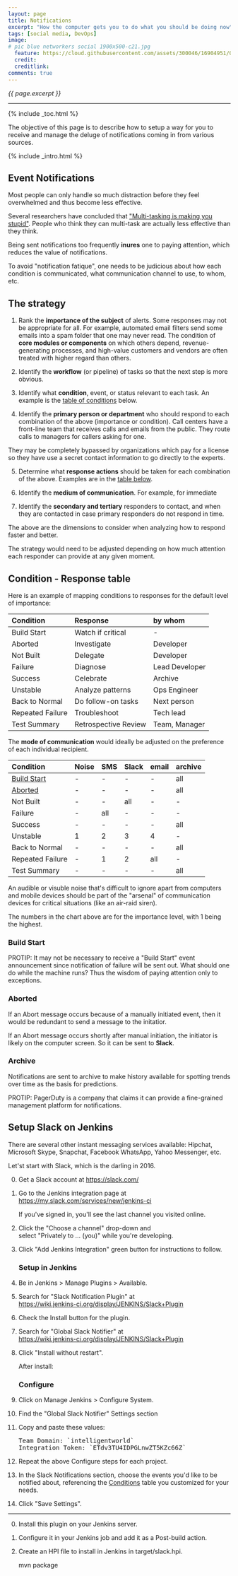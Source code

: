 ```yaml
---
layout: page
title: Notifications
excerpt: "How the computer gets you to do what you should be doing now"
tags: [social media, DevOps]
image:
# pic blue networkers social 1900x500-c21.jpg
  feature: https://cloud.githubusercontent.com/assets/300046/16904951/0e5ebb1a-4c5c-11e6-8741-778edab0dd85.jpg
  credit: 
  creditlink: 
comments: true
---
```

<i>{{ page.excerpt }}</i>
<hr />

{% include _toc.html %}

The objective of this page is to describe how to setup a way for
you to receive and manage the deluge of notifications coming in
from various sources.

{% include _intro.html %}

## Event Notifications #

Most people can only handle so much distraction before they feel overwhelmed
and thus become less effective.

Several researchers have concluded that 
<a target="_blank" href="http://www.inc.com/jessica-stillman/multitasking-is-making-you-stupid.html">
"Multi-tasking is making you stupid"</a>.
People who think they can multi-task are 
actually less effective than they think.

   Being sent notifications too frequently 
   <strong>inures</strong> one to paying attention,
   which reduces the value of notifications.

   To avoid "notification fatique", one needs to
   be judicious about how each condition is communicated,
   what communication channel to use,
   to whom, etc.

## The strategy #

   1. Rank the <strong>importance of the subject</strong>
   of alerts. Some responses may not be appropriate for all.
   For example, automated email filters send some emails into a spam folder
   that one may never read. 
   The condition of <strong>core modules or components</strong>
   on which others depend,
   revenue-generating processes, and 
   high-value customers and vendors
   are often treated with higher regard than others.

   2. Identify the <strong>workflow</strong> (or pipeline) of tasks
   so that the next step is more obvious.

   3. Identify what <strong>condition</strong>, event, or status relevant
   to each task. An example is the <a href="#Conditions">table of conditions</a>
   below.

   4. Identify the <strong>primary person or department</strong> who
   should respond to each combination
   of the above (importance or condition). Call centers have a
   front-line team that receives calls and emails from the public. 
   They route calls to managers for callers asking for one.
   
   They may be completely bypassed by organizations which pay for a license
   so they have use a secret contact information to go directly to the experts.

   5. Determine what <strong>response actions</strong> should be taken
   for each combination of the above.
   Examples are in the <a href="#Conditions">table below</a>.

   6. Identify the <strong>medium of communication</strong>.
   For example, for immediate

   7. Identify the <strong>secondary and tertiary</strong> 
   responders to contact, and when they are contacted
   in case primary responders do not respond in time.

   The above are the dimensions to consider when analyzing how to 
   respond faster and better.

   The strategy would need to be adjusted
   depending on how much attention each responder can provide 
   at any given moment.
   

   <a name="Conditions"></a>

## Condition - Response table #

   Here is an example of mapping conditions to responses
   for the default level of importance:

   | Condition        | Response | by whom |
   | :--------------- | :------- | :------ |
   | Build Start      | Watch if critical | - |
   | Aborted          | Investigate | Developer |
   | Not Built        | Delegate | Developer |
   | Failure          | Diagnose | Lead Developer |
   | Success          | Celebrate | Archive |
   | Unstable         | Analyze patterns | Ops Engineer |
   | Back to Normal   | Do follow-on tasks | Next person |
   | Repeated Failure | Troubleshoot | Tech lead |
   | Test Summary     | Retrospective Review | Team, Manager |

   The <strong>mode of communication</strong> 
   would ideally be adjusted on the
   preference of each individual recipient.

   | Condition        | Noise | SMS  | Slack | email | archive |
   | :--------------- | :---- | :--- | :---- | :---- | :----- |
   | <a href="#BuildStart">Build Start</a>| -     | -    | -     | -     | all    |
   | <a href="#Aborted">Aborted</a> | -     | -    | -   | -     | all     |
   | Not Built        | -     | -    | all   | -     | -      | 
   | Failure          | -     | all  | -     | -     | -      |
   | Success          | -     | -    | -     | -     | all    |
   | Unstable         | 1     | 2    | 3     | 4     | -      |
   | Back to Normal   | -     | -    | -     | -     | all    |
   | Repeated Failure | -     | 1    | 2     | all   | -      |
   | Test Summary     | -     | -    | -     | -     | all    |

   An audible or visuble noise that's difficult to ignore
   apart from computers and mobile devices
   should be part of the "arsenal" of communication devices
   for critical situations (like an air-raid siren).

   The numbers in the chart above are for the importance level,
   with 1 being the highest.

<a name="BuildStart"></a>

### Build Start #

   PROTIP: It may not be necessary to receive a
   "Build Start" event announcement since notification
   of failure will be sent out. What should one do while the 
   machine runs? 
   Thus the wisdom of paying attention only to exceptions.

<a name="Aborted"></a>

### Aborted #

   If an Abort message occurs because of a manually initiated event,
   then it would be redundant to send a message to the initatior.

   If an Abort message occurs shortly after manual initiation,
   the initiator is likely on the computer screen.
   So it can be sent to <strong>Slack</strong>.


<a name="Archive"></a>

### Archive #

   Notifications are sent to archive to make history available
   for spotting trends over time as the basis for predictions.

   PROTIP: PagerDuty is a company that claims it can
   provide a fine-grained management platform for notifications.


## Setup Slack on Jenkins #

There are several other instant messaging services available:
Hipchat, Microsoft Skype, Snapchat, Facebook WhatsApp, Yahoo Messenger, etc.

Let'st start with Slack, which is the darling in 2016.

0. Get a Slack account at https://slack.com/

0. Go to the Jenkins integration page at<br />
   https://my.slack.com/services/new/jenkins-ci

   If you've signed in, you'll see the last channel you visited online.

0. Click the "Choose a channel" drop-down and <br />
   select "Privately to ... (you)" while you're developing.

0. Click "Add Jenkins Integration" green button for instructions to follow.

   ### Setup in Jenkins #

0. Be in Jenkins > Manage Plugins > Available.

0. Search for "Slack Notification Plugin" at<br />
   <a target="_blank" href="https://wiki.jenkins-ci.org/display/JENKINS/Slack+Plugin">
   https://wiki.jenkins-ci.org/display/JENKINS/Slack+Plugin</a>

0. Check the Install button for the plugin.

0. Search for "Global Slack Notifier" at<br />
   <a target="_blank" href="https://wiki.jenkins-ci.org/display/JENKINS/Slack+Plugin">
   https://wiki.jenkins-ci.org/display/JENKINS/Slack+Plugin</a>

0. Click "Install without restart".

   After install:

   ### Configure #

0. Click on Manage Jenkins > Configure System. 

0. Find the "Global Slack Notifier" Settings section 

0. Copy and paste these values:

   <tt>
   Team Domain: `intelligentworld`<br />
   Integration Token: `ETdv3TU4IDPGLnwZT5KZc66Z`
   </tt>

0. Repeat the above Configure steps for each project.

0. In the Slack Notifications section, 
   choose the events you'd like to be notified about,
   referencing the <a href="#Conditions">Conditions</a>
   table you customized for your needs.

0. Click "Save Settings".


---------

0. Install this plugin on your Jenkins server.

0. Configure it in your Jenkins job and add it as a Post-build action.

0. Create an HPI file to install in Jenkins in target/slack.hpi.

   mvn package
